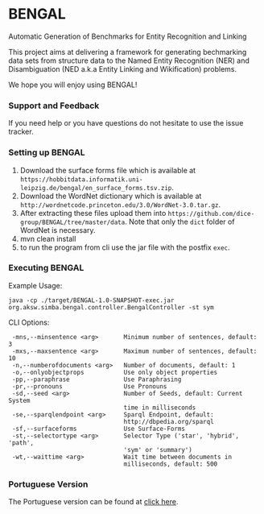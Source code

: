 # BENGAL

Automatic Generation of Benchmarks for Entity Recognition and Linking

This project aims at delivering a framework for generating bechmarking data sets from structure data to the Named Entity Recognition (NER) and Disambiguation (NED a.k.a Entity Linking and Wikification) problems.

We hope you will enjoy using BENGAL!

### Support and Feedback

If you need help or you have questions do not hesitate to use the issue tracker.

### Setting up BENGAL

1. Download the surface forms file which is available at `https://hobbitdata.informatik.uni-leipzig.de/bengal/en_surface_forms.tsv.zip`.
2. Download the WordNet dictionary which is available at `http://wordnetcode.princeton.edu/3.0/WordNet-3.0.tar.gz`.
3. After extracting these files upload them into `https://github.com/dice-group/BENGAL/tree/master/data`. Note that only the `dict` folder of WordNet is necessary. 
4. mvn clean install
5. to run the program from cli use the jar file with the postfix `exec`.

### Executing BENGAL

Example Usage:
```
java -cp ./target/BENGAL-1.0-SNAPSHOT-exec.jar org.aksw.simba.bengal.controller.BengalController -st sym
```
CLI Options:
```
 -mns,--minsentence <arg>       Minimum number of sentences, default: 3
 -mxs,--maxsentence <arg>       Maximum number of sentences, default: 10
 -n,--numberofdocuments <arg>   Number of documents, default: 1
 -o,--onlyobjectprops           Use only object properties
 -pp,--paraphrase               Use Paraphrasing
 -pr,--pronouns                 Use Pronouns
 -sd,--seed <arg>               Number of Seeds, default: Current System
                                time in milliseconds
 -se,--sparqlendpoint <arg>     Sparql Endpoint, default:
                                http://dbpedia.org/sparql
 -sf,--surfaceforms             Use Surface-Forms
 -st,--selectortype <arg>       Selector Type ('star', 'hybrid', 'path',
                                'sym' or 'summary')
 -wt,--waittime <arg>           Wait time between documents in
                                milliseconds, default: 500
```
### Portuguese Version

The Portuguese version can be found at <a href=https://github.com/dice-group/BENGAL/tree/portuguese>click here</a>.
